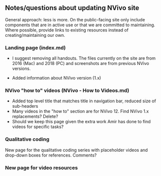 ## Notes/questions about updating NVivo site
General approach: less is more. On the public-facing site only include components that are in active use or that we are committed to maintaining. Where possible, provide links to existing resources instead of creating/maintaining our own. 

### Landing page (index.md)
- I suggest removing all handouts. The files currently on the site are from 2016 (Mac) and 2018 (PC) and screenshots are from previous NVivo versions. 

- Added information about NVivo version (1.x)

### NVivo "how to" videos (NVivo - How to Videos.md)
- Added top level title that matches title in navigation bar, reduced size of sub-headers
- Many videos in the "how to" section are for NVivo 12. Find NVivo 1.x replacements? Delete?
- Should we keep this page given the extra work Amir has done to find videos for specific tasks?

### Qualitative coding 
New page for the qualitative coding series with placeholder videos and drop-down boxes for references. Comments?

### New page for video resources


